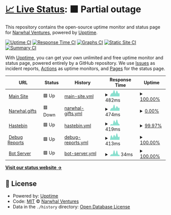 # [📈 Live Status](https://status.narwhal.cool): <!--live status--> **🟧 Partial outage**

This repository contains the open-source uptime monitor and status page for [Narwhal Ventures](https://narwhal.cool), powered by [Upptime](https://github.com/upptime/upptime).

[![Uptime CI](https://github.com/narwhalventures/status/workflows/Uptime%20CI/badge.svg)](https://github.com/narwhalventures/status/actions?query=workflow%3A%22Uptime+CI%22)
[![Response Time CI](https://github.com/narwhalventures/status/workflows/Response%20Time%20CI/badge.svg)](https://github.com/narwhalventures/status/actions?query=workflow%3A%22Response+Time+CI%22)
[![Graphs CI](https://github.com/narwhalventures/status/workflows/Graphs%20CI/badge.svg)](https://github.com/narwhalventures/status/actions?query=workflow%3A%22Graphs+CI%22)
[![Static Site CI](https://github.com/narwhalventures/status/workflows/Static%20Site%20CI/badge.svg)](https://github.com/narwhalventures/status/actions?query=workflow%3A%22Static+Site+CI%22)
[![Summary CI](https://github.com/narwhalventures/status/workflows/Summary%20CI/badge.svg)](https://github.com/narwhalventures/status/actions?query=workflow%3A%22Summary+CI%22)

With [Upptime](https://upptime.js.org), you can get your own unlimited and free uptime monitor and status page, powered entirely by a GitHub repository. We use [Issues](https://github.com/narwhalventures/status/issues) as incident reports, [Actions](https://github.com/narwhalventures/status/actions) as uptime monitors, and [Pages](https://status.narwhal.cool) for the status page.

<!--start: status pages-->
<!-- This summary is generated by Upptime (https://github.com/upptime/upptime) -->
<!-- Do not edit this manually, your changes will be overwritten -->
<!-- prettier-ignore -->
| URL | Status | History | Response Time | Uptime |
| --- | ------ | ------- | ------------- | ------ |
| <img alt="" src="https://icons.duckduckgo.com/ip3/narwhal.cool.ico" height="13"> [Main Site](https://narwhal.cool) | 🟩 Up | [main-site.yml](https://github.com/narwhalventures/status/commits/HEAD/history/main-site.yml) | <details><summary><img alt="Response time graph" src="./graphs/main-site/response-time-week.png" height="20"> 482ms</summary><br><a href="https://status.narwhal.cool/history/main-site"><img alt="Response time 1327" src="https://img.shields.io/endpoint?url=https%3A%2F%2Fraw.githubusercontent.com%2Fnarwhalventures%2Fstatus%2FHEAD%2Fapi%2Fmain-site%2Fresponse-time.json"></a><br><a href="https://status.narwhal.cool/history/main-site"><img alt="24-hour response time 384" src="https://img.shields.io/endpoint?url=https%3A%2F%2Fraw.githubusercontent.com%2Fnarwhalventures%2Fstatus%2FHEAD%2Fapi%2Fmain-site%2Fresponse-time-day.json"></a><br><a href="https://status.narwhal.cool/history/main-site"><img alt="7-day response time 482" src="https://img.shields.io/endpoint?url=https%3A%2F%2Fraw.githubusercontent.com%2Fnarwhalventures%2Fstatus%2FHEAD%2Fapi%2Fmain-site%2Fresponse-time-week.json"></a><br><a href="https://status.narwhal.cool/history/main-site"><img alt="30-day response time 998" src="https://img.shields.io/endpoint?url=https%3A%2F%2Fraw.githubusercontent.com%2Fnarwhalventures%2Fstatus%2FHEAD%2Fapi%2Fmain-site%2Fresponse-time-month.json"></a><br><a href="https://status.narwhal.cool/history/main-site"><img alt="1-year response time 1327" src="https://img.shields.io/endpoint?url=https%3A%2F%2Fraw.githubusercontent.com%2Fnarwhalventures%2Fstatus%2FHEAD%2Fapi%2Fmain-site%2Fresponse-time-year.json"></a></details> | <details><summary><a href="https://status.narwhal.cool/history/main-site">100.00%</a></summary><a href="https://status.narwhal.cool/history/main-site"><img alt="All-time uptime 99.96%" src="https://img.shields.io/endpoint?url=https%3A%2F%2Fraw.githubusercontent.com%2Fnarwhalventures%2Fstatus%2FHEAD%2Fapi%2Fmain-site%2Fuptime.json"></a><br><a href="https://status.narwhal.cool/history/main-site"><img alt="24-hour uptime 100.00%" src="https://img.shields.io/endpoint?url=https%3A%2F%2Fraw.githubusercontent.com%2Fnarwhalventures%2Fstatus%2FHEAD%2Fapi%2Fmain-site%2Fuptime-day.json"></a><br><a href="https://status.narwhal.cool/history/main-site"><img alt="7-day uptime 100.00%" src="https://img.shields.io/endpoint?url=https%3A%2F%2Fraw.githubusercontent.com%2Fnarwhalventures%2Fstatus%2FHEAD%2Fapi%2Fmain-site%2Fuptime-week.json"></a><br><a href="https://status.narwhal.cool/history/main-site"><img alt="30-day uptime 100.00%" src="https://img.shields.io/endpoint?url=https%3A%2F%2Fraw.githubusercontent.com%2Fnarwhalventures%2Fstatus%2FHEAD%2Fapi%2Fmain-site%2Fuptime-month.json"></a><br><a href="https://status.narwhal.cool/history/main-site"><img alt="1-year uptime 99.96%" src="https://img.shields.io/endpoint?url=https%3A%2F%2Fraw.githubusercontent.com%2Fnarwhalventures%2Fstatus%2FHEAD%2Fapi%2Fmain-site%2Fuptime-year.json"></a></details>
| <img alt="" src="https://icons.duckduckgo.com/ip3/narwhal.gifts.ico" height="13"> [Narwhal.gifts](https://narwhal.gifts) | 🟥 Down | [narwhal-gifts.yml](https://github.com/narwhalventures/status/commits/HEAD/history/narwhal-gifts.yml) | <details><summary><img alt="Response time graph" src="./graphs/narwhal-gifts/response-time-week.png" height="20"> 474ms</summary><br><a href="https://status.narwhal.cool/history/narwhal-gifts"><img alt="Response time 985" src="https://img.shields.io/endpoint?url=https%3A%2F%2Fraw.githubusercontent.com%2Fnarwhalventures%2Fstatus%2FHEAD%2Fapi%2Fnarwhal-gifts%2Fresponse-time.json"></a><br><a href="https://status.narwhal.cool/history/narwhal-gifts"><img alt="24-hour response time 400" src="https://img.shields.io/endpoint?url=https%3A%2F%2Fraw.githubusercontent.com%2Fnarwhalventures%2Fstatus%2FHEAD%2Fapi%2Fnarwhal-gifts%2Fresponse-time-day.json"></a><br><a href="https://status.narwhal.cool/history/narwhal-gifts"><img alt="7-day response time 474" src="https://img.shields.io/endpoint?url=https%3A%2F%2Fraw.githubusercontent.com%2Fnarwhalventures%2Fstatus%2FHEAD%2Fapi%2Fnarwhal-gifts%2Fresponse-time-week.json"></a><br><a href="https://status.narwhal.cool/history/narwhal-gifts"><img alt="30-day response time 607" src="https://img.shields.io/endpoint?url=https%3A%2F%2Fraw.githubusercontent.com%2Fnarwhalventures%2Fstatus%2FHEAD%2Fapi%2Fnarwhal-gifts%2Fresponse-time-month.json"></a><br><a href="https://status.narwhal.cool/history/narwhal-gifts"><img alt="1-year response time 985" src="https://img.shields.io/endpoint?url=https%3A%2F%2Fraw.githubusercontent.com%2Fnarwhalventures%2Fstatus%2FHEAD%2Fapi%2Fnarwhal-gifts%2Fresponse-time-year.json"></a></details> | <details><summary><a href="https://status.narwhal.cool/history/narwhal-gifts">0.00%</a></summary><a href="https://status.narwhal.cool/history/narwhal-gifts"><img alt="All-time uptime 58.24%" src="https://img.shields.io/endpoint?url=https%3A%2F%2Fraw.githubusercontent.com%2Fnarwhalventures%2Fstatus%2FHEAD%2Fapi%2Fnarwhal-gifts%2Fuptime.json"></a><br><a href="https://status.narwhal.cool/history/narwhal-gifts"><img alt="24-hour uptime 0.00%" src="https://img.shields.io/endpoint?url=https%3A%2F%2Fraw.githubusercontent.com%2Fnarwhalventures%2Fstatus%2FHEAD%2Fapi%2Fnarwhal-gifts%2Fuptime-day.json"></a><br><a href="https://status.narwhal.cool/history/narwhal-gifts"><img alt="7-day uptime 0.00%" src="https://img.shields.io/endpoint?url=https%3A%2F%2Fraw.githubusercontent.com%2Fnarwhalventures%2Fstatus%2FHEAD%2Fapi%2Fnarwhal-gifts%2Fuptime-week.json"></a><br><a href="https://status.narwhal.cool/history/narwhal-gifts"><img alt="30-day uptime 0.00%" src="https://img.shields.io/endpoint?url=https%3A%2F%2Fraw.githubusercontent.com%2Fnarwhalventures%2Fstatus%2FHEAD%2Fapi%2Fnarwhal-gifts%2Fuptime-month.json"></a><br><a href="https://status.narwhal.cool/history/narwhal-gifts"><img alt="1-year uptime 58.24%" src="https://img.shields.io/endpoint?url=https%3A%2F%2Fraw.githubusercontent.com%2Fnarwhalventures%2Fstatus%2FHEAD%2Fapi%2Fnarwhal-gifts%2Fuptime-year.json"></a></details>
| <img alt="" src="https://icons.duckduckgo.com/ip3/haste.narwhal.cool.ico" height="13"> [Hastebin](https://haste.narwhal.cool) | 🟩 Up | [hastebin.yml](https://github.com/narwhalventures/status/commits/HEAD/history/hastebin.yml) | <details><summary><img alt="Response time graph" src="./graphs/hastebin/response-time-week.png" height="20"> 419ms</summary><br><a href="https://status.narwhal.cool/history/hastebin"><img alt="Response time 897" src="https://img.shields.io/endpoint?url=https%3A%2F%2Fraw.githubusercontent.com%2Fnarwhalventures%2Fstatus%2FHEAD%2Fapi%2Fhastebin%2Fresponse-time.json"></a><br><a href="https://status.narwhal.cool/history/hastebin"><img alt="24-hour response time 281" src="https://img.shields.io/endpoint?url=https%3A%2F%2Fraw.githubusercontent.com%2Fnarwhalventures%2Fstatus%2FHEAD%2Fapi%2Fhastebin%2Fresponse-time-day.json"></a><br><a href="https://status.narwhal.cool/history/hastebin"><img alt="7-day response time 419" src="https://img.shields.io/endpoint?url=https%3A%2F%2Fraw.githubusercontent.com%2Fnarwhalventures%2Fstatus%2FHEAD%2Fapi%2Fhastebin%2Fresponse-time-week.json"></a><br><a href="https://status.narwhal.cool/history/hastebin"><img alt="30-day response time 459" src="https://img.shields.io/endpoint?url=https%3A%2F%2Fraw.githubusercontent.com%2Fnarwhalventures%2Fstatus%2FHEAD%2Fapi%2Fhastebin%2Fresponse-time-month.json"></a><br><a href="https://status.narwhal.cool/history/hastebin"><img alt="1-year response time 897" src="https://img.shields.io/endpoint?url=https%3A%2F%2Fraw.githubusercontent.com%2Fnarwhalventures%2Fstatus%2FHEAD%2Fapi%2Fhastebin%2Fresponse-time-year.json"></a></details> | <details><summary><a href="https://status.narwhal.cool/history/hastebin">99.97%</a></summary><a href="https://status.narwhal.cool/history/hastebin"><img alt="All-time uptime 93.15%" src="https://img.shields.io/endpoint?url=https%3A%2F%2Fraw.githubusercontent.com%2Fnarwhalventures%2Fstatus%2FHEAD%2Fapi%2Fhastebin%2Fuptime.json"></a><br><a href="https://status.narwhal.cool/history/hastebin"><img alt="24-hour uptime 99.81%" src="https://img.shields.io/endpoint?url=https%3A%2F%2Fraw.githubusercontent.com%2Fnarwhalventures%2Fstatus%2FHEAD%2Fapi%2Fhastebin%2Fuptime-day.json"></a><br><a href="https://status.narwhal.cool/history/hastebin"><img alt="7-day uptime 99.97%" src="https://img.shields.io/endpoint?url=https%3A%2F%2Fraw.githubusercontent.com%2Fnarwhalventures%2Fstatus%2FHEAD%2Fapi%2Fhastebin%2Fuptime-week.json"></a><br><a href="https://status.narwhal.cool/history/hastebin"><img alt="30-day uptime 99.99%" src="https://img.shields.io/endpoint?url=https%3A%2F%2Fraw.githubusercontent.com%2Fnarwhalventures%2Fstatus%2FHEAD%2Fapi%2Fhastebin%2Fuptime-month.json"></a><br><a href="https://status.narwhal.cool/history/hastebin"><img alt="1-year uptime 93.15%" src="https://img.shields.io/endpoint?url=https%3A%2F%2Fraw.githubusercontent.com%2Fnarwhalventures%2Fstatus%2FHEAD%2Fapi%2Fhastebin%2Fuptime-year.json"></a></details>
| <img alt="" src="https://icons.duckduckgo.com/ip3/debug.narwhal.cool.ico" height="13"> [Debug Reports](https://debug.narwhal.cool) | 🟩 Up | [debug-reports.yml](https://github.com/narwhalventures/status/commits/HEAD/history/debug-reports.yml) | <details><summary><img alt="Response time graph" src="./graphs/debug-reports/response-time-week.png" height="20"> 413ms</summary><br><a href="https://status.narwhal.cool/history/debug-reports"><img alt="Response time 598" src="https://img.shields.io/endpoint?url=https%3A%2F%2Fraw.githubusercontent.com%2Fnarwhalventures%2Fstatus%2FHEAD%2Fapi%2Fdebug-reports%2Fresponse-time.json"></a><br><a href="https://status.narwhal.cool/history/debug-reports"><img alt="24-hour response time 346" src="https://img.shields.io/endpoint?url=https%3A%2F%2Fraw.githubusercontent.com%2Fnarwhalventures%2Fstatus%2FHEAD%2Fapi%2Fdebug-reports%2Fresponse-time-day.json"></a><br><a href="https://status.narwhal.cool/history/debug-reports"><img alt="7-day response time 413" src="https://img.shields.io/endpoint?url=https%3A%2F%2Fraw.githubusercontent.com%2Fnarwhalventures%2Fstatus%2FHEAD%2Fapi%2Fdebug-reports%2Fresponse-time-week.json"></a><br><a href="https://status.narwhal.cool/history/debug-reports"><img alt="30-day response time 484" src="https://img.shields.io/endpoint?url=https%3A%2F%2Fraw.githubusercontent.com%2Fnarwhalventures%2Fstatus%2FHEAD%2Fapi%2Fdebug-reports%2Fresponse-time-month.json"></a><br><a href="https://status.narwhal.cool/history/debug-reports"><img alt="1-year response time 598" src="https://img.shields.io/endpoint?url=https%3A%2F%2Fraw.githubusercontent.com%2Fnarwhalventures%2Fstatus%2FHEAD%2Fapi%2Fdebug-reports%2Fresponse-time-year.json"></a></details> | <details><summary><a href="https://status.narwhal.cool/history/debug-reports">100.00%</a></summary><a href="https://status.narwhal.cool/history/debug-reports"><img alt="All-time uptime 99.93%" src="https://img.shields.io/endpoint?url=https%3A%2F%2Fraw.githubusercontent.com%2Fnarwhalventures%2Fstatus%2FHEAD%2Fapi%2Fdebug-reports%2Fuptime.json"></a><br><a href="https://status.narwhal.cool/history/debug-reports"><img alt="24-hour uptime 100.00%" src="https://img.shields.io/endpoint?url=https%3A%2F%2Fraw.githubusercontent.com%2Fnarwhalventures%2Fstatus%2FHEAD%2Fapi%2Fdebug-reports%2Fuptime-day.json"></a><br><a href="https://status.narwhal.cool/history/debug-reports"><img alt="7-day uptime 100.00%" src="https://img.shields.io/endpoint?url=https%3A%2F%2Fraw.githubusercontent.com%2Fnarwhalventures%2Fstatus%2FHEAD%2Fapi%2Fdebug-reports%2Fuptime-week.json"></a><br><a href="https://status.narwhal.cool/history/debug-reports"><img alt="30-day uptime 100.00%" src="https://img.shields.io/endpoint?url=https%3A%2F%2Fraw.githubusercontent.com%2Fnarwhalventures%2Fstatus%2FHEAD%2Fapi%2Fdebug-reports%2Fuptime-month.json"></a><br><a href="https://status.narwhal.cool/history/debug-reports"><img alt="1-year uptime 99.93%" src="https://img.shields.io/endpoint?url=https%3A%2F%2Fraw.githubusercontent.com%2Fnarwhalventures%2Fstatus%2FHEAD%2Fapi%2Fdebug-reports%2Fuptime-year.json"></a></details>
| <img alt="" src="https://icons.duckduckgo.com/ip3/null.ico" height="13"> [Bot Server](192.99.42.133) | 🟩 Up | [bot-server.yml](https://github.com/narwhalventures/status/commits/HEAD/history/bot-server.yml) | <details><summary><img alt="Response time graph" src="./graphs/bot-server/response-time-week.png" height="20"> 34ms</summary><br><a href="https://status.narwhal.cool/history/bot-server"><img alt="Response time 42" src="https://img.shields.io/endpoint?url=https%3A%2F%2Fraw.githubusercontent.com%2Fnarwhalventures%2Fstatus%2FHEAD%2Fapi%2Fbot-server%2Fresponse-time.json"></a><br><a href="https://status.narwhal.cool/history/bot-server"><img alt="24-hour response time 15" src="https://img.shields.io/endpoint?url=https%3A%2F%2Fraw.githubusercontent.com%2Fnarwhalventures%2Fstatus%2FHEAD%2Fapi%2Fbot-server%2Fresponse-time-day.json"></a><br><a href="https://status.narwhal.cool/history/bot-server"><img alt="7-day response time 34" src="https://img.shields.io/endpoint?url=https%3A%2F%2Fraw.githubusercontent.com%2Fnarwhalventures%2Fstatus%2FHEAD%2Fapi%2Fbot-server%2Fresponse-time-week.json"></a><br><a href="https://status.narwhal.cool/history/bot-server"><img alt="30-day response time 37" src="https://img.shields.io/endpoint?url=https%3A%2F%2Fraw.githubusercontent.com%2Fnarwhalventures%2Fstatus%2FHEAD%2Fapi%2Fbot-server%2Fresponse-time-month.json"></a><br><a href="https://status.narwhal.cool/history/bot-server"><img alt="1-year response time 42" src="https://img.shields.io/endpoint?url=https%3A%2F%2Fraw.githubusercontent.com%2Fnarwhalventures%2Fstatus%2FHEAD%2Fapi%2Fbot-server%2Fresponse-time-year.json"></a></details> | <details><summary><a href="https://status.narwhal.cool/history/bot-server">100.00%</a></summary><a href="https://status.narwhal.cool/history/bot-server"><img alt="All-time uptime 99.61%" src="https://img.shields.io/endpoint?url=https%3A%2F%2Fraw.githubusercontent.com%2Fnarwhalventures%2Fstatus%2FHEAD%2Fapi%2Fbot-server%2Fuptime.json"></a><br><a href="https://status.narwhal.cool/history/bot-server"><img alt="24-hour uptime 100.00%" src="https://img.shields.io/endpoint?url=https%3A%2F%2Fraw.githubusercontent.com%2Fnarwhalventures%2Fstatus%2FHEAD%2Fapi%2Fbot-server%2Fuptime-day.json"></a><br><a href="https://status.narwhal.cool/history/bot-server"><img alt="7-day uptime 100.00%" src="https://img.shields.io/endpoint?url=https%3A%2F%2Fraw.githubusercontent.com%2Fnarwhalventures%2Fstatus%2FHEAD%2Fapi%2Fbot-server%2Fuptime-week.json"></a><br><a href="https://status.narwhal.cool/history/bot-server"><img alt="30-day uptime 100.00%" src="https://img.shields.io/endpoint?url=https%3A%2F%2Fraw.githubusercontent.com%2Fnarwhalventures%2Fstatus%2FHEAD%2Fapi%2Fbot-server%2Fuptime-month.json"></a><br><a href="https://status.narwhal.cool/history/bot-server"><img alt="1-year uptime 99.61%" src="https://img.shields.io/endpoint?url=https%3A%2F%2Fraw.githubusercontent.com%2Fnarwhalventures%2Fstatus%2FHEAD%2Fapi%2Fbot-server%2Fuptime-year.json"></a></details>

<!--end: status pages-->

[**Visit our status website →**](https://status.narwhal.cool)

## 📄 License

- Powered by: [Upptime](https://github.com/upptime/upptime)
- Code: [MIT](./LICENSE) © [Narwhal Ventures](https://narwhal.cool)
- Data in the `./history` directory: [Open Database License](https://opendatacommons.org/licenses/odbl/1-0/)
